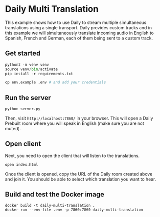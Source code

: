 # Daily Multi Translation

This example shows how to use Daily to stream multiple simultaneous translations using a single transport. Daily provides custom tracks and in this example we will simultaneously translate incoming audio in English to Spanish, French and German, each of them being sent to a custom track.

## Get started

```python
python3 -m venv venv
source venv/bin/activate
pip install -r requirements.txt

cp env.example .env # and add your credentials

```

## Run the server

```bash
python server.py
```

Then, visit `http://localhost:7860/` in your browser. This will open a Daily Prebuilt room where you will speak in English (make sure you are not muted).

## Open client

Next, you need to open the client that will listen to the translations.

```bash
open index.html
```

Once the client is opened, copy the URL of the Daily room created above and join it. You should be able to select which translation you want to hear.

## Build and test the Docker image

```
docker build -t daily-multi-translation .
docker run --env-file .env -p 7860:7860 daily-multi-translation
```
